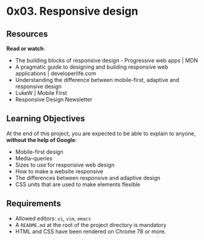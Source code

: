 # 0x03. Responsive design
## Resources
**Read or watch**:

* The building blocks of responsive design - Progressive web apps | MDN
* A pragmatic guide to designing and building responsive web applications | developerlife.com
* Understanding the difference between mobile-first, adaptive and responsive design
* LukeW | Mobile First
* Responsive Design Newsletter

## Learning Objectives
At the end of this project, you are expected to be able to explain to anyone, **without the help of Google**:

* Mobile-first design
* Media-queries
* Sizes to use for responsive web design
* How to make a website responsive
* The differences between responsive and adaptive design
* CSS units that are used to make elements flexible

## Requirements
* Allowed editors: `vi`, `vim`, `emacs`
* A `README.md` at the root of the project directory is mandatory
* HTML and CSS have been rendered on Chrome 78 or more.